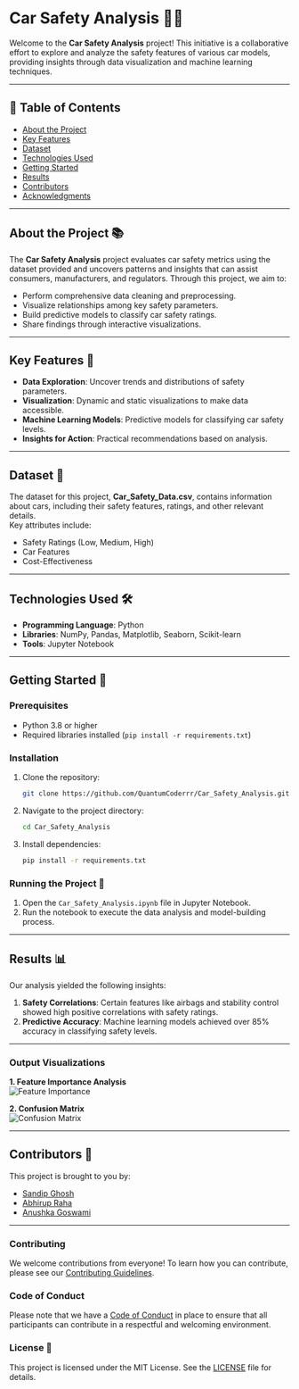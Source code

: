 # Car Safety Analysis 🚗💡

Welcome to the **Car Safety Analysis** project! This initiative is a collaborative effort to explore and analyze the safety features of various car models, providing insights through data visualization and machine learning techniques.

---

## 📝 Table of Contents

- [About the Project](#about-the-project)
- [Key Features](#key-features)
- [Dataset](#dataset)
- [Technologies Used](#technologies-used)
- [Getting Started](#getting-started)
- [Results](#results)
- [Contributors](#contributors)
- [Acknowledgments](#acknowledgments)

---

## About the Project 📚

The **Car Safety Analysis** project evaluates car safety metrics using the dataset provided and uncovers patterns and insights that can assist consumers, manufacturers, and regulators. Through this project, we aim to:

- Perform comprehensive data cleaning and preprocessing.
- Visualize relationships among key safety parameters.
- Build predictive models to classify car safety ratings.
- Share findings through interactive visualizations.

---

## Key Features 🎯

- **Data Exploration**: Uncover trends and distributions of safety parameters.
- **Visualization**: Dynamic and static visualizations to make data accessible.
- **Machine Learning Models**: Predictive models for classifying car safety levels.
- **Insights for Action**: Practical recommendations based on analysis.

---

## Dataset 📂

The dataset for this project, **Car_Safety_Data.csv**, contains information about cars, including their safety features, ratings, and other relevant details.  
Key attributes include:
- Safety Ratings (Low, Medium, High)
- Car Features
- Cost-Effectiveness

---

## Technologies Used 🛠️

- **Programming Language**: Python
- **Libraries**: NumPy, Pandas, Matplotlib, Seaborn, Scikit-learn
- **Tools**: Jupyter Notebook

---

## Getting Started 🚀

### Prerequisites
- Python 3.8 or higher
- Required libraries installed (`pip install -r requirements.txt`)

### Installation
1. Clone the repository:
   ```bash
   git clone https://github.com/QuantumCoderrr/Car_Safety_Analysis.git

2. Navigate to the project directory:
   ```bash
   cd Car_Safety_Analysis

3. Install dependencies:
   ```bash
   pip install -r requirements.txt

### Running the Project 🚀
1. Open the `Car_Safety_Analysis.ipynb` file in Jupyter Notebook.
2. Run the notebook to execute the data analysis and model-building process.

---

## Results 📊
Our analysis yielded the following insights:
1. **Safety Correlations**: Certain features like airbags and stability control showed high positive correlations with safety ratings.
2. **Predictive Accuracy**: Machine learning models achieved over 85% accuracy in classifying safety levels.

---

### Output Visualizations

**1. Feature Importance Analysis**  
![Feature Importance](images/feature_importance.png)

**2. Confusion Matrix**  
![Confusion Matrix](images/confusion_matrix.png)

---

## Contributors 🤝
This project is brought to you by:
- [Sandip Ghosh](https://github.com/QuantumCoderrr)
- [Abhirup Raha](https://github.com/MesvRon)
- [Anushka Goswami](https://github.com/anushka16-gitt)

---

### Contributing
We welcome contributions from everyone! To learn how you can contribute, please see our [Contributing Guidelines](CONTRIBUTING.md).

### Code of Conduct
Please note that we have a [Code of Conduct](CODE_OF_CONDUCT.md) in place to ensure that all participants can contribute in a respectful and welcoming environment.

### License 📜
This project is licensed under the MIT License. See the [LICENSE](LICENSE) file for details.
   
